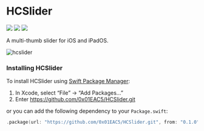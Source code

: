 # HCSlider
[![](https://img.shields.io/endpoint?url=https%3A%2F%2Fswiftpackageindex.com%2Fapi%2Fpackages%2F0x01EAC5%2FHCSlider%2Fbadge%3Ftype%3Dswift-versions)](https://swiftpackageindex.com/0x01EAC5/HCSlider) [![](https://img.shields.io/endpoint?url=https%3A%2F%2Fswiftpackageindex.com%2Fapi%2Fpackages%2F0x01EAC5%2FHCSlider%2Fbadge%3Ftype%3Dplatforms)](https://swiftpackageindex.com/0x01EAC5/HCSlider) [![](https://img.shields.io/badge/License-MIT-orange)](https://en.wikipedia.org/wiki/MIT_License)


A multi-thumb slider for iOS and iPadOS.

![hcslider](https://github.com/0x01EAC5/HCSlider/assets/60271542/cf47949d-e99b-42f8-bd74-b308252edf59)

### Installing HCSlider
To install HCSlider using [Swift Package Manager](https://github.com/apple/swift-package-manager):

1. In Xcode, select “File” → “Add Packages...”
1. Enter https://github.com/0x01EAC5/HCSlider.git

or you can add the following dependency to your `Package.swift`:

```swift
.package(url: "https://github.com/0x01EAC5/HCSlider.git", from: "0.1.0")
```
